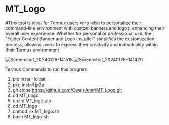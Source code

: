 # MT_Logo
#This tool is ideal for Termux users who wish to personalize their command-line environment with custom banners and logos, enhancing their overall user experience. Whether for personal or professional use, the "Folder Content Banner and Logo Installer" simplifies the customization process, allowing users to express their creativity and individuality within their Termux environment


![Screenshot_20240126-141518](https://github.com/OwaisAmir/MT_Logo/assets/83240869/aacb650d-e40f-4f2b-86b3-0fd844884a11)
![Screenshot_20240126-141420](https://github.com/OwaisAmir/MT_Logo/assets/83240869/ccdf51b9-841b-462c-95e8-2b95ecd9e6a8)


Termux Commands to run this program

1) pip install lolcat
2) pkg install jp2a
3) git clone https://github.com/OwaisAmir/MT_Logo.git
4) cd MT_Logo
5) unzip MT_logo.zip
6) cd MT_logo
7) chmod +x MT_logo.sh
8) bash MT_logo.sh

